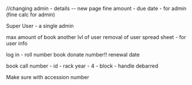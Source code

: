 //changing admin - details  -- new page
fine amount - due date - for admin  (fine calc for admin)

Super User -  a single admin

max amount of book
another lvl of user
removal of user
spread sheet - for user info

log in - roll number
book donate number!!
 renewal date

book call number - id - rack
 year - 4 - block - handle debarred

Make sure with accession number
